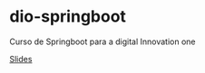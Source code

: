 # dio-springboot
Curso de Springboot para a digital Innovation one

[Slides](https://docs.google.com/presentation/d/1jS5Ov8UCSnzgW3TLBcAsGrXo__kL6FOG/edit#slide=id.p1)

